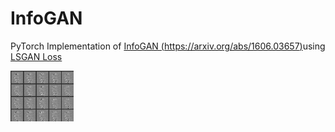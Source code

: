 # InfoGAN

PyTorch Implementation of [InfoGAN (https://arxiv.org/abs/1606.03657)](https://arxiv.org/abs/1606.03657)using [LSGAN Loss](https://arxiv.org/abs/1611.04076v2) 

<img src="./infogan.gif" width="20%">
